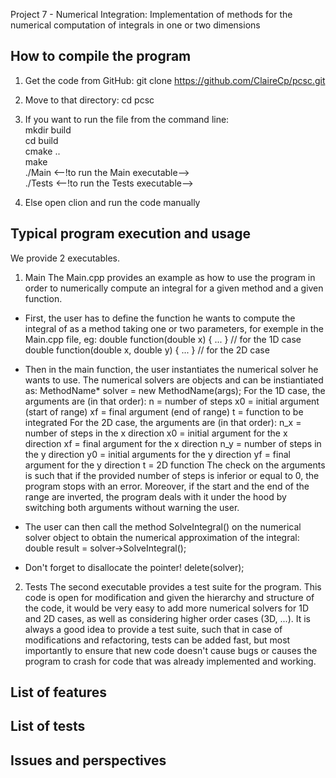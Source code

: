 Project 7 - Numerical Integration: Implementation of methods for the numerical computation of integrals in one or two dimensions

## How to compile the program ##

1) Get the code from GitHub: git clone https://github.com/ClaireCp/pcsc.git

2) Move to that directory: cd pcsc

3) If you want to run the file from the command line: 
<br />	mkdir build
<br />	cd build
<br />	cmake ..
<br /> 	make
<br />	./Main   <--!to run the Main executable-->
<br />	./Tests  <--!to run the Tests executable-->

4) Else open clion and run the code manually


## Typical program execution and usage ##
We provide 2 executables.

1) Main
The Main.cpp provides an example as how to use the program in order to numerically compute an integral for a given method and a given function.

- First, the user has to define the function he wants to compute the integral of as a method taking one or two parameters, for exemple in the Main.cpp file, eg:
	double function(double x) { ... } // for the 1D case
	double function(double x, double y) { ... } // for the 2D case

- Then in the main function, the user instantiates the numerical solver he wants to use. The numerical solvers are objects and can be instiantiated as:
	MethodName* solver = new MethodName(args);
For the 1D case, the arguments are (in that order):
	n = number of steps
	x0 = initial argument (start of range)
	xf = final argument (end of range)
	t = function to be integrated
For the 2D case, the arguments are (in that order):
	n_x = number of steps in the x direction
	x0 = initial argument for the x direction
	xf = final argument for the x direction
	n_y = number of steps in the y direction
	y0 = initial arguments for the y direction
	yf = final argument for the y direction
	t = 2D function
The check on the arguments is such that if the provided number of steps is inferior or equal to 0, the program stops with an error. Moreover, if the start and the end of the range are inverted, the  program deals with it under the hood by switching both arguments without warning the user.

- The user can then call the method SolveIntegral() on the numerical solver object to obtain the numerical approximation of the integral:
	double result = solver->SolveIntegral();

- Don't forget to disallocate the pointer!
	delete(solver);

2) Tests
The second executable provides a test suite for the program.
This code is open for modification and given the hierarchy and structure of the code, it would be very easy to add more numerical solvers for 1D and 2D cases, as well as considering higher order cases (3D, ...). 
It is always a good idea to provide a test suite, such that in case of modifications and refactoring, tests can be added fast, but most importantly to ensure that new code doesn't cause bugs or causes the program to crash for code that was already implemented and working.


## List of features ##

## List of tests ##

## Issues and perspectives ##





